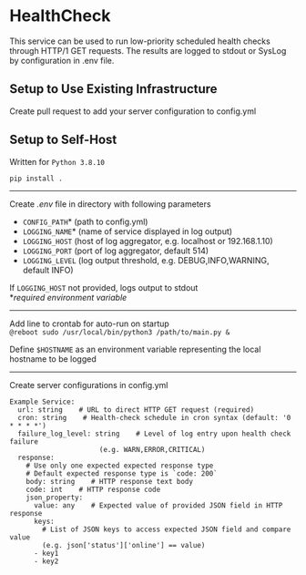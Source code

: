 # HealthCheck

This service can be used to run low-priority scheduled health checks through HTTP/1 GET requests. The results are logged to stdout or SysLog by configuration in .env file.

## Setup to Use Existing Infrastructure

Create pull request to add your server configuration to config.yml

## Setup to Self-Host

Written for `Python 3.8.10` 

`pip install .`

---
Create *.env* file in directory with following parameters

* `CONFIG_PATH`* (path to config.yml)
* `LOGGING_NAME`* (name of service displayed in log output)
* `LOGGING_HOST` (host of log aggregator, e.g. localhost or 192.168.1.10)
* `LOGGING_PORT` (port of log aggregator, default 514)
* `LOGGING_LEVEL` (log output threshold, e.g. DEBUG,INFO,WARNING, default INFO)

If `LOGGING_HOST` not provided, logs output to stdout \
**required environment variable*

---
Add line to crontab for auto-run on startup \
```@reboot sudo /usr/local/bin/python3 /path/to/main.py &```

Define `$HOSTNAME` as an environment variable representing the local hostname to be logged

---
Create server configurations in config.yml

```
Example Service:
  url: string    # URL to direct HTTP GET request (required)
  cron: string    # Health-check schedule in cron syntax (default: '0 * * * *')
  failure_log_level: string    # Level of log entry upon health check failure 
                      (e.g. WARN,ERROR,CRITICAL)
  response: 
    # Use only one expected expected response type
    # Default expected response type is `code: 200`
    body: string    # HTTP response text body
    code: int    # HTTP response code
    json_property:
      value: any    # Expected value of provided JSON field in HTTP response
      keys:    
        # List of JSON keys to access expected JSON field and compare value
        (e.g. json['status']['online'] == value)
      - key1
      - key2
```